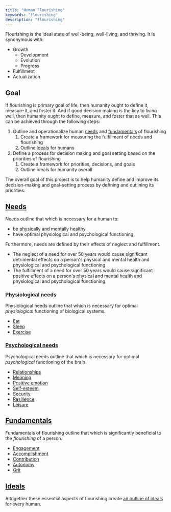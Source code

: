 ```yaml
---
title: "Human Flourishing"
keywords: "flourishing"
description: "flourishing"
---
```


Flourishing is the ideal state of well-being, well-living, and thriving. It is synonymous with:

- Growth
  - Development
  - Evolution
  - Progress
- Fulfillment
- Actualization

## Goal

If flourishing is primary goal of life, then humanity ought to define it, measure it, and foster it. And if good decision making is the key to living well, then humanity ought to define, measure, and foster that as well. This can be achieved through the following steps:

1. Outline and operationalize human [needs](/needs/) and [fundamentals](/fundamentals/) of flourishing
   1. Create a framework for measuring the fulfillment of needs and flourishing
   1. Outline [ideals](/ideals/) for humans
1. Define a process for decision making and goal setting based on the priorities of flourishing
   1. Create a framework for priorities, decisions, and goals
   1. Outline ideals for humanity overall

The overall goal of this project is to help humanity define and improve its decision-making and goal-setting process by defining and outlining its priorities.

## [Needs](/needs/)

Needs outline that which is necessary for a human to:

- be physically and mentally healthy
- have optimal physiological and psychological functioning

Furthermore, needs are defined by their effects of neglect and fulfillment.

- The neglect of a need for over 50 years would cause significant detrimental effects on a person's physical and mental health and physiological and psychological functioning.
- The fulfillment of a need for over 50 years would cause significant positive effects on a person's physical and mental health and physiological and psychological functioning.

### [Physiological needs](/needs/physiological/)

Physiological needs outline that which is necessary for optimal _physiological_ functioning of biological systems.

- [Eat](/needs/physiological/eat/)
- [Sleep](/needs/physiological/sleep/)
- [Exercise](/needs/physiological/exercise/)

### [Psychological needs](/needs/psychological/)

Psychological needs outline that which is necessary for optimal _psychological_ functioning of the brain.

- [Relationships](/needs/psychological/relationships/)
- [Meaning](/needs/psychological/meaning/)
- [Positive emotion](/needs/psychological/emotion/)
- [Self-esteem](/needs/psychological/self-esteem/)
- [Security](/needs/psychological/security/)
- [Resilience](/needs/psychological/resilience/)
- [Leisure](/needs/psychological/leisure/)

## [Fundamentals](/fundamentals/)

Fundamentals of flourishing outline that which is significantly beneficial to the _flourishing_ of a person.

- [Engagement](/fundamentals/engagement/)
- [Accomplishment](/fundamentals/accomplishment/)
- [Contribution](/fundamentals/contribution/)
- [Autonomy](/fundamentals/autonomy/)
- [Grit](/fundamentals/grit/)

## [Ideals](/ideals/)

Altogether these essential aspects of flourishing create [an outline of ideals](/ideals/) for every human.
